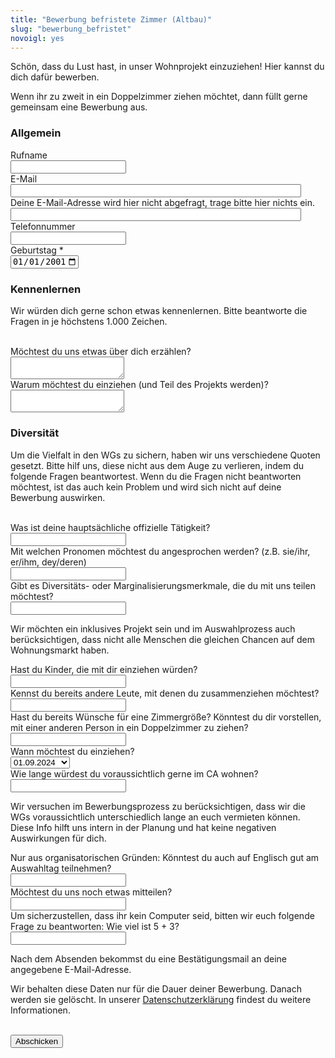 ```yaml
---
title: "Bewerbung befristete Zimmer (Altbau)"
slug: "bewerbung_befristet"
novoigl: yes
---
```


<form action="/bewerbung_befristet/send.php" method="post" accept-charset="utf-8">
<p>Schön, dass du Lust hast, in unser Wohnprojekt einzuziehen! Hier kannst du dich dafür bewerben.

Wenn ihr zu zweit in ein Doppelzimmer ziehen möchtet, dann füllt gerne gemeinsam eine Bewerbung aus.</p>

<h3>Allgemein</h3>
<div class="field">
    <label class="label" for="full_name">Rufname</label>
  	<div class="control has-icons-left">
        <input type="text" name="full_name" value="" class="input required" maxlength="100" required/>
        <span class="icon is-small is-left">
            <i class="icon-user"></i>
        </span>
    </div>
</div>
<div class="field">
    <label class="label" for="email">E-Mail</label>
    <div class="control has-icons-left">
        <input type="email" name="email" value="" class="input required email"
            id="email" size="55" required/>
        <span class="icon is-small is-left">
            <i class="icon-mail-alt"></i>
        </span>
    </div>
</div>
<!-- Schutz vor der Benutzung des Formulars mit Computern. Es ist wird nicht angezeigt. -->
<div class="field extra-field">
    <label class="label" for="mail">Deine E-Mail-Adresse wird hier nicht
    abgefragt, trage bitte hier nichts ein.</label>
    <div class="control has-icons-left">
        <input type="email" name="mail" value="" class="input email"
            id="mail" size="55"/>
    </div>
</div>
<div class="field">
    <label class="label" for="phone">Telefonnummer</label>
  	<div class="control has-icons-left">
        <input type="text" name="phone" value="" class="input required" maxlength="100" required/>
        <span class="icon is-small is-left">
            <i class="icon-phone"></i>
        </span>
    </div>
</div>
<div class="field">
    <label class="label" for="age">Geburtstag *</label>
    <div class="control">
        <input class="input required" type="date" id="age" name="age" value="2001-01-01" min="1940-01-01" max="2010-12-31" required/>
    </div>
</div>

<h3>Kennenlernen</h3>
<p>Wir würden dich gerne schon etwas kennenlernen. Bitte beantworte die Fragen in je höchstens 1.000 Zeichen.</p>
<br>
<div class="field">
    <label class="label" for="about_you">Möchtest du uns etwas über dich erzählen?</label>
    <div class="control">
        <textarea name="about_you" class="textarea" placeholder="" minlength="200" maxlength="1000" required></textarea>
    </div>
</div>
<div class="field">
    <label class="label" for="why_ca">Warum möchtest du einziehen (und Teil des Projekts werden)?</label>
    <div class="control">
        <textarea name="why_ca" class="textarea" placeholder="" minlength="200" maxlength="1000" required></textarea>
    </div>
</div>

<h3>Diversität</h3>
<p>Um die Vielfalt in den WGs zu sichern, haben wir uns verschiedene Quoten gesetzt. Bitte hilf uns, diese nicht aus dem Auge zu verlieren, indem du folgende Fragen beantwortest. Wenn du die Fragen nicht beantworten möchtest, ist das auch kein Problem und wird sich nicht auf deine Bewerbung auswirken.</p>
<br>
<div class="field">
    <label class="label" for="occupation">Was ist deine hauptsächliche offizielle Tätigkeit?</label>
    <div class="control">
        <input class="input" type="text" placeholder="" maxlength="800" name="occupation">
    </div>
</div>
<div class="field">
    <label class="label" for="pronouns">Mit welchen Pronomen möchtest du angesprochen werden? (z.B. sie/ihr, er/ihm, dey/deren)</label>
    <div class="control">
        <input class="input" type="text" placeholder="" maxlength="60" name="pronouns">
    </div>
</div>
<div class="field">
    <label class="label" for="diversity">Gibt es Diversitäts- oder Marginalisierungsmerkmale, die du mit uns teilen möchtest?</label>
    <div class="control">
        <input class="input" type="text" placeholder="" maxlength="800" name="diversity">
    </div>
    <p class="help">Wir möchten ein inklusives Projekt sein und im Auswahlprozess auch berücksichtigen, dass nicht alle Menschen die gleichen Chancen auf dem Wohnungsmarkt haben.</p>
</div>
<div class="field">
    <label class="label" for="children">Hast du Kinder, die mit dir einziehen würden?</label>
    <div class="control">
        <input class="input" type="text" placeholder="" maxlength="60" name="children">
    </div>
</div>
<div class="field">
    <label class="label" for="contacts">Kennst du bereits andere Leute, mit denen du zusammenziehen möchtest?</label>
    <div class="control">
        <input class="input" type="text" placeholder="" maxlength="60" name="contacts">
    </div>
</div>
<div class="field">
    <label class="label" for="roomsize">Hast du bereits Wünsche für eine Zimmergröße? Könntest du dir vorstellen, mit einer anderen Person in ein Doppelzimmer zu ziehen?</label>
    <div class="control">
        <input class="input" type="text" placeholder="" maxlength="60" name="roomsize">
    </div>
</div>
<div class="field">
    <label class="label" for="move-in">Wann möchtest du einziehen?</label>
    <div class="control">
        <div class="select">
            <select name="move-in">
                <option>01.09.2024</option>
                <option>01.10.2024</option>
                <option>Beides okay</option>
            </select>
        </div>
    </div>
</div>
<div class="field">
    <label class="label" for="how_long">Wie lange würdest du voraussichtlich gerne im CA wohnen?</label>
    <div class="control">
        <input class="input" type="text" placeholder="" maxlength="60" name="how_long">
    </div>
    <p class="help">Wir versuchen im Bewerbungsprozess zu berücksichtigen, dass wir die WGs voraussichtlich unterschiedlich lange an euch vermieten können. Diese Info hilft uns intern in der Planung und hat keine negativen Auswirkungen für dich.</p>
</div>
<div class="field">
    <label class="label" for="language_application_day">Nur aus organisatorischen Gründen: Könntest du auch auf Englisch gut am Auswahltag teilnehmen?</label>
    <div class="control">
        <input class="input" type="text" placeholder="" maxlength="60" name="language_application_day">
    </div>
</div>
<div class="field">
    <label class="label" for="anything_else">Möchtest du uns noch etwas mitteilen?</label>
    <div class="control">
        <input class="input" type="text" placeholder="" maxlength="800" name="anything_else">
    </div>
</div>
<div class="field">
    <label class="label" for="spam_protection">Um sicherzustellen, dass ihr kein
    Computer seid, bitten wir euch folgende Frage zu beantworten: Wie viel ist
    5 + 3? </label>
    <div class="spam_protection">
        <input class="input" type="text" placeholder="" maxlength="10" name="spam_protection">
    </div>
</div>
<p>Nach dem Absenden bekommst du eine Bestätigungsmail an deine angegebene E-Mail-Adresse.</p>
<p>Wir behalten diese Daten nur für die Dauer deiner Bewerbung. Danach werden sie gelöscht. In unserer <a href="https://collegiumacademicum.de/datenschutz/">Datenschutzerklärung</a> findest du weitere Informationen.</p>
<br>
<div class="field">
    <div class="control">
        <label class="sr-only" for="submit"></label>
          <input type="hidden" name="language" value="de">
        <input type="submit" name="submit" value="Abschicken" class="button is-link" id="submit">
    </div>
</div>

</form>
